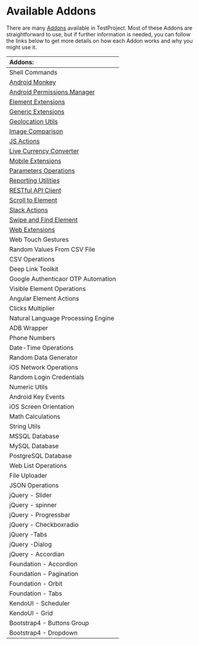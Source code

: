 # Available Addons

There are many [Addons](https://addons.testproject.io/) available in TestProject. Most of these Addons are straightforward to use, but if further information is needed, you can follow the links below to get more details on how each Addon works and why you might use it.

| Addons: |
| :--- |
| Shell Commands |
| [Android Monkey](android-monkey-addon.md) |
| [Android Permissions Manager](android-permissions-manager-addon.md) |
| [Element Extensions](element-extensions-addon.md) |
| [Generic Extensions](generic-extensions-addon.md) |
| [Geolocation Utils](geolocation-utils-addon.md) |
| [Image Comparison](image-comparison-addon.md) |
| [JS Actions](js-actions-addon.md) |
| [Live Currency Converter](live-currency-converter-addon.md) |
| [Mobile Extensions](mobile-extensions-addon.md) |
| [Parameters Operations](parameters-operations-addon.md) |
| [Reporting Utilities](reporting-utilities-addon.md) |
| [RESTful API Client](restful-api-client-addon.md) |
| [Scroll to Element](scroll-to-element-addon.md) |
| [Slack Actions](slack-actions-addon.md) |
| [Swipe and Find Element](swipe-and-find-element-addon.md) |
| [Web Extensions](web-extensions-addon.md) |
| Web Touch Gestures |
| Random Values From CSV File |
| CSV Operations |
| Deep Link Toolkit |
| Google Authenticaor OTP Automation |
| Visible Element Operations |
| Angular Element Actions |
| Clicks Multiplier |
| Natural Language Processing Engine |
| ADB Wrapper |
| Phone Numbers |
| Date-Time Operations |
| Random Data Generator |
| iOS Network Operations |
| Random Login Credentials |
| Numeric Utils |
| Android Key Events |
| iOS Screen Orientation |
| Math Calculations |
| String Utils |
| MSSQL Database |
| MySQL Database |
| PostgreSQL Database |
| Web List Operations |
| File Uploader |
| JSON Operations |
| jQuery - Slider |
| jQuery - spinner |
| jQuery - Progressbar |
| jQuery - Checkboxradio |
| jQuery -Tabs |
| jQuery -Dialog |
| jQuery - Accordian |
| Foundation - Accordion |
| Foundation - Pagination |
| Foundation - Orbit |
| Foundation - Tabs |
| KendoUI - Scheduler |
| KendoUI - Grid |
| Bootstrap4 - Buttons Group |
| Bootstrap4 - Dropdown |

